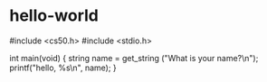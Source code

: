 # hello-world

#include <cs50.h>
#include <stdio.h>

int main(void)
{ 
    string name = get_string ("What is your name?\n");
    printf("hello, %s\n", name);
}
